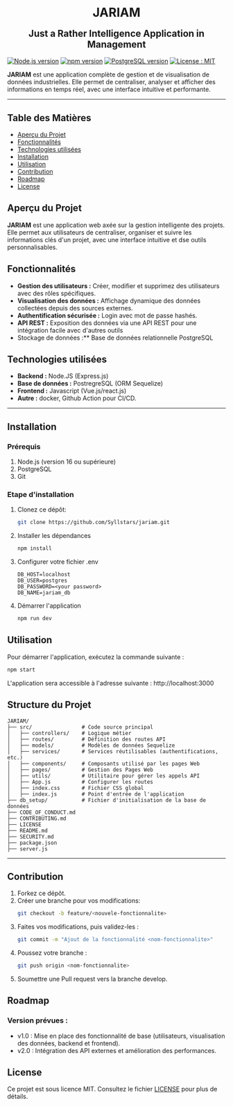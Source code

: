 <h1 align="center" style="margin-top: 0;">JARIAM</h1>
<h2 align="center" style="margin-top:0;">Just a Rather Intelligence Application in Management</h2>

[![Node.js
version](https://img.shields.io/badge/Node.js-v18.17.1-green.svg)](https://nodejs.org/)
[![npm
version](https://img.shields.io/badge/npm-v9.6.7-blue.svg)](https://www.npmjs.com/)
[![PostgreSQL
version](https://img.shields.io/badge/PostgreSQL-latest-blue.svg)](https://www.postgresql.org/)
[![License :
MIT](https://img.shields.io/badge/License-MIT-yellow.svg)](https://opensource.org/licenses/MIT)

**JARIAM** est une application complète de gestion et de visualisation de données industrielles. Elle permet de centraliser, analyser et afficher des informations en temps réel, avec une interface intuitive et performante.

---

## Table des Matières
- [Aperçu du Projet](#aperçu-du-projet)
- [Fonctionnalités](#fonctionnalités)
- [Technologies utilisées](#technologies-utilisées)
- [Installation](#installation)
- [Utilisation](#utilisation)
- [Contribution](#contribution)
- [Roadmap](#roadmap)
- [License](#license)

## Aperçu du Projet

**JARIAM** est une application web axée sur la gestion intelligente des projets. Elle permet aux utilisateurs de centraliser, organiser et suivre les informations clés d'un projet, avec une interface intuitive et dse outils personnalisables.

## **Fonctionnalités**
- **Gestion des utilisateurs :** Créer, modifier et supprimez des utilisateurs avec des rôles spécifiques.
- **Visualisation des données :** Affichage dynamique des données collectées depuis des sources externes.
- **Authentification sécurisée :** Login avec mot de passe hashés.
- **API REST :** Exposition des données via une API REST pour une intégration facile avec d'autres outils
- Stockage de données :** Base de données relationnelle PostgreSQL

## **Technologies utilisées**
- **Backend :** Node.JS (Express.js)
- **Base de données :** PostregreSQL (ORM Sequelize)
- **Frontend :** Javascript (Vue.js/react.js)
- **Autre :** docker, Github Action pour CI/CD.

---

## **Installation**
### **Prérequis**
1. Node.js (version 16 ou supérieure)
2. PostgreSQL
3. Git

### **Etape d'installation**
1. Clonez ce dépôt:
   ```bash
   git clone https://github.com/Syllstars/jariam.git
   ```
3. Installer les dépendances
   ```bash
   npm install
   ```
5. Configurer votre fichier .env
   ```Env
   DB_HOST=localhost
   DB_USER=postgres
   DB_PASSWORD=<your password>
   DB_NAME=jariam_db
   ```
7. Démarrer l'application
   ```bash
   npm run dev
   ```

## **Utilisation**
Pour démarrer l'application, exécutez la commande suivante :
  ```bash
  npm start
  ```
L'application sera accessible à l'adresse suivante : http://localhost:3000

## **Structure du Projet**
```plaintext
JARIAM/
├── src/                # Code source principal
│   ├── controllers/    # Logique métier
│   ├── routes/         # Définition des routes API
│   ├── models/         # Modèles de données Sequelize
│   ├── services/       # Services réutilisables (authentifications, etc.)
│   ├── components/     # Composants utilisé par les pages Web
│   ├── pages/          # Gestion des Pages Web
│   ├── utils/          # Utilitaire pour gérer les appels API
│   ├── App.js          # Configurer les routes
│   ├── index.css       # Fichier CSS global
│   ├── index.js        # Point d'entrée de l'application
├── db_setup/           # Fichier d'initialisation de la base de données
├── CODE_OF_CONDUCT.md
├── CONTRIBUTING.md
├── LICENSE
├── README.md
├── SECURITY.md
├── package.json
├── server.js
```

---

## **Contribution**
1. Forkez ce dépôt.
2. Créer une branche pour vos modifications:
   ```bash
   git checkout -b feature/<nouvele-fonctionnalite>
   ```
3. Faites vos modifications, puis validez-les :
   ```bash
   git commit -m "Ajout de la fonctionnalité <nom-fonctionnalite>"
   ```
5. Poussez votre branche :
   ```bash
   git push origin <nom-fonctionnalite>
   ```
7. Soumettre une Pull request vers la branche develop.

## **Roadmap**
### **Version prévues :**
- v1.0 : Mise en place des fonctionnalité de base (utilisateurs, visualisation des données, backend et frontend).
- v2.0 : Intégration des API externes et amélioration des performances.

## **License**
Ce projet est sous licence MIT. Consultez le fichier [LICENSE](LICENSE) pour plus de détails.
